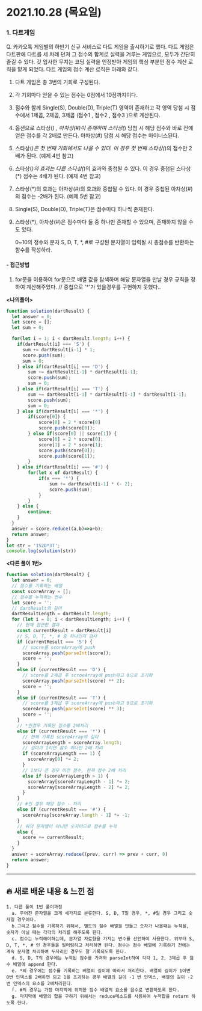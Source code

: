 # 2021.10.28 (목요일)
### **1. 다트게임**

Q. 카카오톡 게임별의 하반기 신규 서비스로 다트 게임을 출시하기로 했다. 다트 게임은 다트판에 다트를 세 차례 던져 그 점수의 합계로 
   실력을 겨루는 게임으로, 모두가 간단히 즐길 수 있다.
   갓 입사한 무지는 코딩 실력을 인정받아 게임의 핵심 부분인 점수 계산 로직을 맡게 되었다. 다트 게임의 점수 계산 로직은 아래와 같다.

  1. 다트 게임은 총 3번의 기회로 구성된다.
  2. 각 기회마다 얻을 수 있는 점수는 0점에서 10점까지이다.
  3. 점수와 함께 Single(S), Double(D), Triple(T) 영역이 존재하고 각 영역 당첨 시 점수에서 1제곱, 2제곱, 3제곱 (점수1 
    , 점수2 , 점수3 )으로 계산된다.
  4. 옵션으로 스타상(*) , 아차상(#)이 존재하며 스타상(*) 당첨 시 해당 점수와 바로 전에 얻은 점수를 각 2배로 만든다. 아차상(#) 
    당첨 시 해당 점수는 마이너스된다.
  5. 스타상(*)은 첫 번째 기회에서도 나올 수 있다. 이 경우 첫 번째 스타상(*)의 점수만 2배가 된다. (예제 4번 참고)
  6. 스타상(*)의 효과는 다른 스타상(*)의 효과와 중첩될 수 있다. 이 경우 중첩된 스타상(*) 점수는 4배가 된다. (예제 4번 참고)
  7. 스타상(*)의 효과는 아차상(#)의 효과와 중첩될 수 있다. 이 경우 중첩된 아차상(#)의 점수는 -2배가 된다. (예제 5번 참고)
  8. Single(S), Double(D), Triple(T)은 점수마다 하나씩 존재한다.
  9. 스타상(*), 아차상(#)은 점수마다 둘 중 하나만 존재할 수 있으며, 존재하지 않을 수도 있다.

     0~10의 정수와 문자 S, D, T, *, #로 구성된 문자열이 입력될 시 총점수를 반환하는 함수를 작성하라.

#### -  접근방법

1. for문을 이용하여 for문으로 배열 값을 탐색하며 해당 문자열을 만날 경우 규칙을 정하여 계산해주었다.
   // 중첩으로 '*'가 있을경우를 구현하지 못했다..


**<나의풀이>**

```javascript
function solution(dartResult) {
  let answer = 0;
  let score = [];
  let sum = 0; 

  for(let i = 1; i < dartResult.length; i++) {
    if(dartResult[i] === 'S') {
      sum += dartResult[i-1] * 1;
      score.push(sum);
      sum = 0;
    } else if(dartResult[i] === 'D') {
        sum += dartResult[i-1] * dartResult[i-1];
        score.push(sum);
        sum = 0;
    } else if(dartResult[i] === 'T') {
        sum += dartResult[i-1] * dartResult[i-1] * dartResult[i-1];
        score.push(sum);
        sum = 0;
    } else if(dartResult[i] === '*') {
        if(score[0]) {
            score[0] = 2 * score[0]
            score.push(score[0]);
        } else if(score[0] || score[1]) {
            score[0] = 2 * score[0];
            score[1] = 2 * score[1];
            score.push(score[0]);
            score.push(score[1]);
        } 
    } else if(dartResult[i] === '#') {
        for(let x of dartResult) {
            if(x === '*') {
                sum += dartResult[i-1] * (- 2);
                score.push(sum);
            }
        }
    } else {
        continue;
    }
  }
  answer = score.reduce((a,b)=>a+b);
  return answer;
}   
let str = '1S2D*3T';
console.log(solution(str))

```

**<다른 풀이 1번>**
```javascript
function solution(dartResult) {
  let answer = 0;
  // 점수를 기록하는 배열
  const scoreArray = [];
  // 점수를 누적하는 변수
  let score = '';
  // dartResult의 길이
  dartResultLength = dartResult.length;
  for (let i = 0; i < dartResultLength; i++) {
    // 현재 접근한 결과
    const currentResult = dartResult[i]
    // S, D, T, *, # 중 하나인지 검사
    if (currentResult === 'S') {
      // socre를 scoreArray에 push
      scoreArray.push(parseInt(score));
      score = '';
    }
    else if (currentResult === 'D') {
      // score를 2제곱 후 scroeArray에 push하고 0으로 초기화
      scoreArray.push(parseInt(score) ** 2);
      score = '';
    }
    else if (currentResult === 'T') {
      // score를 3제곱 후 scoreArray에 push하고 0으로 초기화
      scoreArray.push(parseInt(score) ** 3);
      score = '';
    }
    // *인경우 기록된 점수를 2배처리
    else if (currentResult === '*') {
      // 현재 기록된 scoreArray의 길이
      scoreArrayLength = scoreArray.length;
      // 길이가 1이면 점수 하나만 2배 처리
      if (scoreArrayLength === 1) {
        scoreArray[0] *= 2;
      }
      // 1보다 큰 경우 이전 점수, 현재 점수 2배 처리
      else if (scoreArrayLength > 1) {
        scoreArray[scoreArrayLength - 1] *= 2;
        scoreArray[scoreArrayLength - 2] *= 2;
      }
    }
    // #인 경우 해당 점수 - 처리
    else if (currentResult === '#') {
      scoreArray[scoreArray.length - 1] *= -1;
    }
    // 위의 문자열이 아니면 숫자이므로 점수를 누적
    else {
      score += currentResult;
    }
  }
  answer = scoreArray.reduce((prev, curr) => prev + curr, 0)
  return answer;
}

```

---
##  **🔥 새로 배운 내용 & 느낀 점**
    
    1. 다른 풀이 1번 풀이과정
      a. 주어진 문자열을 크게 세가지로 분류한다. S, D, T일 경우, *, #일 경우 그리고 숫자일 경우이다.
      b.그리고 점수를 기록하기 위해서, 별도의 점수 배열을 만들고 숫자가 나올때는 누적을, 숫자가 아닐 때는 각각의 처리를 해주도록 한다.
      c. 점수는 누적해야하는데, 문자열 자료형을 가지는 변수를 선언하여 사용한다. 위부터 S, D, T, *, # 인 경우들을 필터링하고 처리하면 된다. 점수는 점수 배열에 기록하기 전에는 계속 문자열 처리하여 두자리인 경우도 잘 기록되도록 한다.
      d. S, D, T의 경우에는 누적된 점수를 가져와 parseInt하여 각각 1, 2, 3제곱 후 점수 배열에 append 한다.
      e. *의 경우에는 점수를 기록하는 배열의 길이에 따라서 처리한다. 배열의 길이가 1이면 0번 인덱스를 2배하면 되고 1을 초과하는 경우 배열의 길이 -1 번 인덱스, 배열의 길이 -2번 인덱스의 요소를 2배처리한다.
      f. #의 경우는 가장 마지막에 위치한 점수 배열의 요소를 음수로 변환하도록 한다.
      g. 마지막에 배열의 합을 구하기 위해서는 reduce메소드를 사용하여 누적합을 return 하도록 한다.